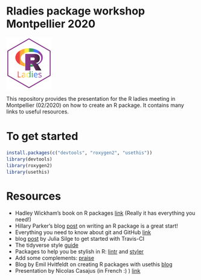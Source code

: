 
<!-- README.md is generated from README.Rmd. Please edit that file -->

# Rladies package workshop Montpellier 2020

<img src="figures/rainbow.png" width = 120 alt="rladies logo"/>

This repository provides the presentation for the R ladies meeting in
Montpellier (02/2020) on how to create an R package. It contains many
links to useful resources.

# To get started

``` r
install.packages(c("devtools", "roxygen2", "usethis"))
library(devtools)
library(roxygen2)
library(usethis)
```

# Resources

  - Hadley Wickham’s book on R packages [link](http://r-pkgs.had.co.nz/)
    (Really it has everything you need\!)
  - Hillary Parker’s blog
    [post](https://hilaryparker.com/2014/04/29/writing-an-r-package-from-scratch/)
    on writing an R package is a great start\!
  - Everything you need to know about git and GitHub
    [link](https://happygitwithr.com/)
  - blog [post](https://juliasilge.com/blog/beginners-guide-to-travis/)
    by Julia Silge to get started with Travis-CI
  - The tidyverse style [guide](https://style.tidyverse.org/)
  - Packages to help you be stylish in R:
    [lintr](https://github.com/jimhester/lintr) and
    [styler](https://styler.r-lib.org/)
  - Add some complements: [praise](https://github.com/rladies/praise)
  - Blog by Emil Hvitfeldt on creating R packages with usethis
    [blog](https://www.hvitfeldt.me/blog/usethis-workflow-for-package-development/)
  - Presentation by Nicolas Casajus (in French :) )
    [link](https://frbcesab.github.io/datatoolbox/courses/r-packages/index.html)
